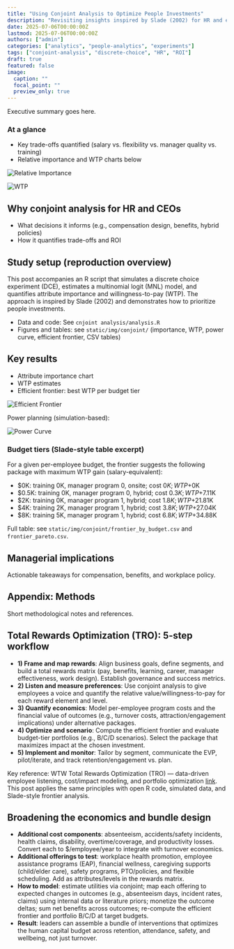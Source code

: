 ```yaml
---
title: "Using Conjoint Analysis to Optimize People Investments"
description: "Revisiting insights inspired by Slade (2002) for HR and executive decision-making."
date: 2025-07-06T00:00:00Z
lastmod: 2025-07-06T00:00:00Z
authors: ["admin"]
categories: ["analytics", "people-analytics", "experiments"]
tags: ["conjoint-analysis", "discrete-choice", "HR", "ROI"]
draft: true
featured: false
image:
  caption: ""
  focal_point: ""
  preview_only: true
---
```


Executive summary goes here.

### At a glance
- Key trade-offs quantified (salary vs. flexibility vs. manager quality vs. training)
- Relative importance and WTP charts below

![Relative Importance](/img/conjoint/attribute_importance.png)

![WTP](/img/conjoint/wtp.png)

## Why conjoint analysis for HR and CEOs

- What decisions it informs (e.g., compensation design, benefits, hybrid policies)
- How it quantifies trade-offs and ROI

## Study setup (reproduction overview)

This post accompanies an R script that simulates a discrete choice experiment (DCE), estimates a multinomial logit (MNL) model, and quantifies attribute importance and willingness-to-pay (WTP). The approach is inspired by Slade (2002) and demonstrates how to prioritize people investments.

- Data and code: See `cnjoint analysis/analysis.R`
- Figures and tables: see `static/img/conjoint/` (importance, WTP, power curve, efficient frontier, CSV tables)

## Key results

- Attribute importance chart
- WTP estimates
- Efficient frontier: best WTP per budget tier

![Efficient Frontier](/img/conjoint/efficient_frontier.png)

Power planning (simulation-based):

![Power Curve](/img/conjoint/power_curve.png)

### Budget tiers (Slade-style table excerpt)

For a given per-employee budget, the frontier suggests the following package with maximum WTP gain (salary-equivalent):

- $0K: training 0K, manager program 0, onsite; cost $0K; WTP +$0K
- $0.5K: training 0K, manager program 0, hybrid; cost $0.3K; WTP +$7.11K
- $2K: training 0K, manager program 1, hybrid; cost $1.8K; WTP +$21.81K
- $4K: training 2K, manager program 1, hybrid; cost $3.8K; WTP +$27.04K
- $8K: training 5K, manager program 1, hybrid; cost $6.8K; WTP +$34.88K

Full table: see `static/img/conjoint/frontier_by_budget.csv` and `frontier_pareto.csv`.

## Managerial implications

Actionable takeaways for compensation, benefits, and workplace policy.

## Appendix: Methods

Short methodological notes and references. 

## Total Rewards Optimization (TRO): 5-step workflow

- **1) Frame and map rewards**: Align business goals, define segments, and build a total rewards matrix (pay, benefits, learning, career, manager effectiveness, work design). Establish governance and success metrics.
- **2) Listen and measure preferences**: Use conjoint analysis to give employees a voice and quantify the relative value/willingness-to-pay for each reward element and level.
- **3) Quantify economics**: Model per-employee program costs and the financial value of outcomes (e.g., turnover costs, attraction/engagement implications) under alternative packages.
- **4) Optimize and scenario**: Compute the efficient frontier and evaluate budget-tier portfolios (e.g., B/C/D scenarios). Select the package that maximizes impact at the chosen investment.
- **5) Implement and monitor**: Tailor by segment, communicate the EVP, pilot/iterate, and track retention/engagement vs. plan.

Key reference: WTW Total Rewards Optimization (TRO) — data-driven employee listening, cost/impact modeling, and portfolio optimization [link](`https://www.wtwco.com/en-us/solutions/services/total-rewards-optimization`). This post applies the same principles with open R code, simulated data, and Slade-style frontier analysis. 

## Broadening the economics and bundle design

- **Additional cost components**: absenteeism, accidents/safety incidents, health claims, disability, overtime/coverage, and productivity losses. Convert each to $/employee/year to integrate with turnover economics.
- **Additional offerings to test**: workplace health promotion, employee assistance programs (EAP), financial wellness, caregiving supports (child/elder care), safety programs, PTO/policies, and flexible scheduling. Add as attributes/levels in the rewards matrix.
- **How to model**: estimate utilities via conjoint; map each offering to expected changes in outcomes (e.g., absenteeism days, incident rates, claims) using internal data or literature priors; monetize the outcome deltas; sum net benefits across outcomes; re-compute the efficient frontier and portfolio B/C/D at target budgets.
- **Result**: leaders can assemble a bundle of interventions that optimizes the human capital budget across retention, attendance, safety, and wellbeing, not just turnover. 